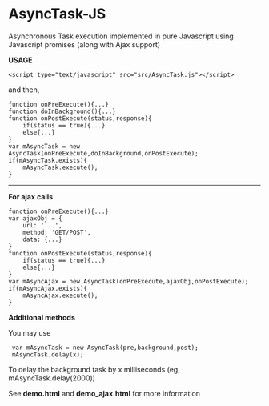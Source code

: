# AsyncTask-JS
Asynchronous Task execution implemented in pure Javascript using Javascript promises (along with Ajax support)

<b>USAGE</b>

```<script type="text/javascript" src="src/AsyncTask.js"></script>```

and then,

    function onPreExecute(){...}
    function doInBackground(){...}
    function onPostExecute(status,response){
    	if(status == true){...}
    	else{...}
    }
    var mAsyncTask = new AsyncTask(onPreExecute,doInBackground,onPostExecute);
    if(mAsyncTask.exists){
    	mAsyncTask.execute();
    }

---

<b>For ajax calls</b>

    function onPreExecute(){...}
    var ajaxObj = {
	    url: '...',
	    method: 'GET/POST',
	    data: {...}
    }
    function onPostExecute(status,response){
    	if(status == true){...}
    	else{...}
    }
    var mAsyncAjax = new AsyncTask(onPreExecute,ajaxObj,onPostExecute);
    if(mAsyncAjax.exists){
    	mAsyncAjax.execute();
    }
    
<b>Additional methods</b>

You may use
    
     var mAsyncTask = new AsyncTask(pre,background,post);
     mAsyncTask.delay(x);
    
To delay the background task by x milliseconds (eg, mAsyncTask.delay(2000))


See <b>demo.html</b> and <b>demo_ajax.html</b> for more information
